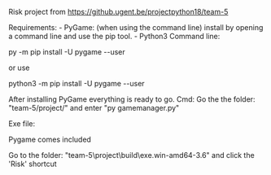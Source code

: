 Risk project from https://github.ugent.be/projectpython18/team-5 

Requirements: - PyGame: (when using the command line) install by opening a command line and use the pip tool.
	      - Python3
Command line:

py -m pip install -U pygame --user

or use

python3 -m pip install -U pygame --user

After installing PyGame everything is ready to go.
Cmd: Go the the folder: "team-5/project/" and enter "py gamemanager.py"

Exe file:

Pygame comes included

Go to the folder: "team-5\project\build\exe.win-amd64-3.6" and click the 'Risk' shortcut


